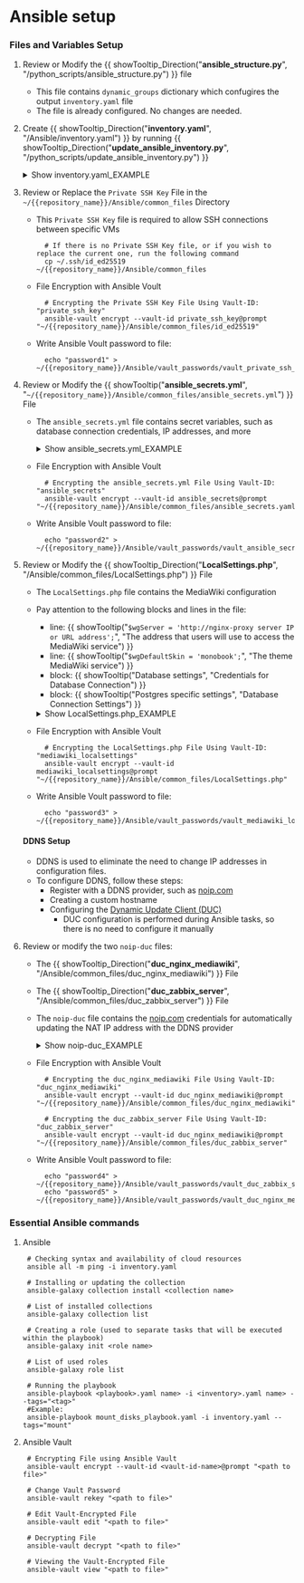 # Ansible setup

### Files and Variables Setup

1. Review or Modify the {{ showTooltip_Direction("**ansible_structure.py**", "/python_scripts/ansible_structure.py") }} file

    - This file contains ``dynamic_groups`` dictionary which confugires the output ``inventory.yaml`` file
    - The file is already configured. No changes are needed.

2. Create {{ showTooltip_Direction("**inventory.yaml**", "/Ansible/inventory.yaml") }} by running {{ showTooltip_Direction("**update_ansible_inventory.py**", "/python_scripts/update_ansible_inventory.py") }}   

    <details class="external_code_rendering">
    <summary>Show inventory.yaml_EXAMPLE</summary>

         --8<-- "docs/assets/files/examples/inventory.yaml_EXAMPLE"
    
    </details>

3. Review or Replace the ``Private SSH Key`` File in the ``~/{{repository_name}}/Ansible/common_files`` Directory

    - This ``Private SSH Key`` file is required to allow SSH connections between specific VMs

            # If there is no Private SSH Key file, or if you wish to replace the current one, run the following command
            cp ~/.ssh/id_ed25519 ~/{{repository_name}}/Ansible/common_files
    
    - File Encryption with Ansible Voult 

            # Encrypting the Private SSH Key File Using Vault-ID: "private_ssh_key"
            ansible-vault encrypt --vault-id private_ssh_key@prompt "~/{{repository_name}}/Ansible/common_files/id_ed25519"

    - Write Ansible Voult password to file:

            echo "password1" > ~/{{repository_name}}/Ansible/vault_passwords/vault_private_ssh_key.txt

4. Review or Modify the {{ showTooltip("**ansible_secrets.yml**", "``~/{{repository_name}}/Ansible/common_files/ansible_secrets.yml``") }} File

    - The ``ansible_secrets.yml`` file contains secret variables, such as database connection credentials, IP addresses, and more

        <details class="external_code_rendering">
        <summary>Show ansible_secrets.yml_EXAMPLE</summary>

             --8<-- "docs/assets/files/examples/ansible_secrets.yml_EXAMPLE"
    
        </details>

    - File Encryption with Ansible Voult 

            # Encrypting the ansible_secrets.yml File Using Vault-ID: "ansible_secrets"
            ansible-vault encrypt --vault-id ansible_secrets@prompt "~/{{repository_name}}/Ansible/common_files/ansible_secrets.yaml"

    - Write Ansible Voult password to file:

            echo "password2" > ~/{{repository_name}}/Ansible/vault_passwords/vault_ansible_secrets.txt

5. Review or Modify the {{ showTooltip_Direction("**LocalSettings.php**", "/Ansible/common_files/LocalSettings.php") }} File

    - The ``LocalSettings.php`` file contains the MediaWiki configuration
    - Pay attention to the following blocks and lines in the file:
    
        - line: {{ showTooltip("``$wgServer = 'http://nginx-proxy server IP or URL address';``", "The address that users will use to access the MediaWiki service") }}
        - line: {{ showTooltip("``$wgDefaultSkin = 'monobook';``", "The theme MediaWiki service") }}
        - block: {{ showTooltip("Database settings", "Credentials for Database Connection") }}
        - block: {{ showTooltip("Postgres specific settings", "Database Connection Settings") }}

        <details class="external_code_rendering">
        <summary>Show LocalSettings.php_EXAMPLE</summary>

             --8<-- "docs/assets/files/examples/LocalSettings.php_EXAMPLE"
    
        </details>

    - File Encryption with Ansible Voult 

            # Encrypting the LocalSettings.php File Using Vault-ID: "mediawiki_localsettings"
            ansible-vault encrypt --vault-id mediawiki_localsettings@prompt "~/{{repository_name}}/Ansible/common_files/LocalSettings.php"

    - Write Ansible Voult password to file:

            echo "password3" > ~/{{repository_name}}/Ansible/vault_passwords/vault_mediawiki_localsettings.txt  


    #### DDNS Setup
    
    - DDNS is used to eliminate the need to change IP addresses in configuration files.
    - To configure DDNS, follow these steps:
        - Register with a DDNS provider, such as [noip.com](https://www.noip.com/)
        - Creating a custom hostname
        - Configuring the [Dynamic Update Client (DUC)](https://www.noip.com/support/knowledgebase/install-linux-3-x-dynamic-update-client-duc#install_from_source)
            - DUC configuration is performed during Ansible tasks, so there is no need to configure it manually

6. Review or modify the two ``noip-duc`` files:
    - The {{ showTooltip_Direction("**duc_nginx_mediawiki**", "/Ansible/common_files/duc_nginx_mediawiki") }} File
    - The {{ showTooltip_Direction("**duc_zabbix_server**", "/Ansible/common_files/duc_zabbix_server") }} File

    - The ``noip-duc`` file contains the [noip.com](https://www.noip.com/) credentials for automatically updating the NAT IP address with the DDNS provider

        <details class="external_code_rendering">
        <summary>Show noip-duc_EXAMPLE</summary>

             --8<-- "docs/assets/files/examples/noip_duc_EXAMPLE"
    
        </details>

    - File Encryption with Ansible Voult 

            # Encrypting the duc_nginx_mediawiki File Using Vault-ID: "duc_nginx_mediawiki"
            ansible-vault encrypt --vault-id duc_nginx_mediawiki@prompt "~/{{repository_name}}/Ansible/common_files/duc_nginx_mediawiki"

            # Encrypting the duc_zabbix_server File Using Vault-ID: "duc_zabbix_server"
            ansible-vault encrypt --vault-id duc_nginx_mediawiki@prompt "~/{{repository_name}}/Ansible/common_files/duc_zabbix_server"


    - Write Ansible Voult password to file:

            echo "password4" > ~/{{repository_name}}/Ansible/vault_passwords/vault_duc_zabbix_server.txt
            echo "password5" > ~/{{repository_name}}/Ansible/vault_passwords/vault_duc_nginx_mediawiki.txt



### Essential Ansible commands

1. Ansible

        # Checking syntax and availability of cloud resources
        ansible all -m ping -i inventory.yaml  

        # Installing or updating the collection 
        ansible-galaxy collection install <collection name>  

        # List of installed collections
        ansible-galaxy collection list  

        # Creating a role (used to separate tasks that will be executed within the playbook)
        ansible-galaxy init <role name> 

        # List of used roles
        ansible-galaxy role list  

        # Running the playbook
        ansible-playbook <playbook>.yaml name> -i <inventory>.yaml name> --tags="<tag>"
        #Example:
        ansible-playbook mount_disks_playbook.yaml -i inventory.yaml --tags="mount"

2. Ansible Vault

        # Encrypting File using Ansible Vault 
        ansible-vault encrypt --vault-id <vault-id-name>@prompt "<path to file>"

        # Change Vault Password
        ansible-vault rekey "<path to file>"

        # Edit Vault-Encrypted File
        ansible-vault edit "<path to file>"

        # Decrypting File 
        ansible-vault decrypt "<path to file>"
         
        # Viewing the Vault-Encrypted File
        ansible-vault view "<path to file>"



